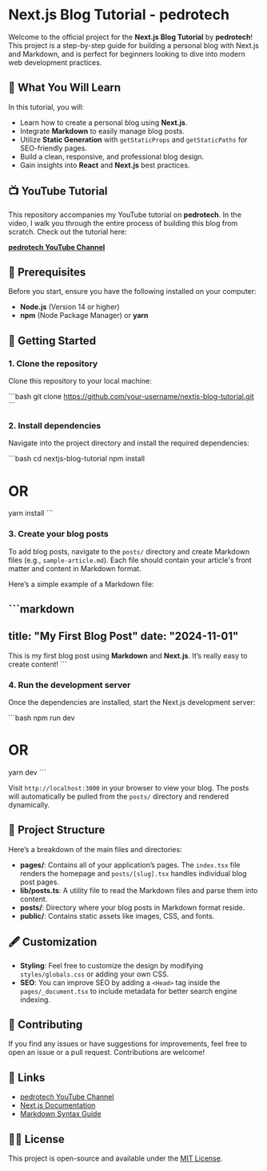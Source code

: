 # Next.js Blog Tutorial - pedrotech

Welcome to the official project for the **Next.js Blog Tutorial** by **pedrotech**! This project is a step-by-step guide for building a personal blog with Next.js and Markdown, and is perfect for beginners looking to dive into modern web development practices.

## 🚀 What You Will Learn

In this tutorial, you will:

- Learn how to create a personal blog using **Next.js**.
- Integrate **Markdown** to easily manage blog posts.
- Utilize **Static Generation** with `getStaticProps` and `getStaticPaths` for SEO-friendly pages.
- Build a clean, responsive, and professional blog design.
- Gain insights into **React** and **Next.js** best practices.

## 📺 YouTube Tutorial

This repository accompanies my YouTube tutorial on **pedrotech**. In the video, I walk you through the entire process of building this blog from scratch. Check out the tutorial here:

[**pedrotech YouTube Channel**](https://www.youtube.com/channel/your-channel-link)

## 🔧 Prerequisites

Before you start, ensure you have the following installed on your computer:

- **Node.js** (Version 14 or higher)
- **npm** (Node Package Manager) or **yarn**

## 📝 Getting Started

### 1. Clone the repository

Clone this repository to your local machine:

\```bash
git clone https://github.com/your-username/nextjs-blog-tutorial.git
\```

### 2. Install dependencies

Navigate into the project directory and install the required dependencies:

\```bash
cd nextjs-blog-tutorial
npm install
# OR
yarn install
\```

### 3. Create your blog posts

To add blog posts, navigate to the `posts/` directory and create Markdown files (e.g., `sample-article.md`). Each file should contain your article's front matter and content in Markdown format.

Here’s a simple example of a Markdown file:

\```markdown
---
title: "My First Blog Post"
date: "2024-11-01"
---

This is my first blog post using **Markdown** and **Next.js**. It’s really easy to create content!
\```

### 4. Run the development server

Once the dependencies are installed, start the Next.js development server:

\```bash
npm run dev
# OR
yarn dev
\```

Visit `http://localhost:3000` in your browser to view your blog. The posts will automatically be pulled from the `posts/` directory and rendered dynamically.

## 📜 Project Structure

Here’s a breakdown of the main files and directories:

- **pages/**: Contains all of your application’s pages. The `index.tsx` file renders the homepage and `posts/[slug].tsx` handles individual blog post pages.
- **lib/posts.ts**: A utility file to read the Markdown files and parse them into content.
- **posts/**: Directory where your blog posts in Markdown format reside.
- **public/**: Contains static assets like images, CSS, and fonts.

## 🖋️ Customization

- **Styling**: Feel free to customize the design by modifying `styles/globals.css` or adding your own CSS.
- **SEO**: You can improve SEO by adding a `<Head>` tag inside the `pages/_document.tsx` to include metadata for better search engine indexing.

## 🤝 Contributing

If you find any issues or have suggestions for improvements, feel free to open an issue or a pull request. Contributions are welcome!

## 🔗 Links

- [pedrotech YouTube Channel](https://www.youtube.com/channel/your-channel-link)
- [Next.js Documentation](https://nextjs.org/docs)
- [Markdown Syntax Guide](https://www.markdownguide.org/)

## 🧑‍💻 License

This project is open-source and available under the [MIT License](LICENSE).
